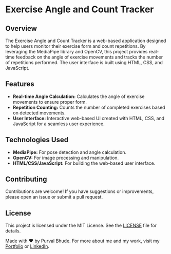 # Exercise Angle and Count Tracker

## Overview

The Exercise Angle and Count Tracker is a web-based application designed to help users monitor their exercise form and count repetitions. By leveraging the MediaPipe library and OpenCV, this project provides real-time feedback on the angle of exercise movements and tracks the number of repetitions performed. The user interface is built using HTML, CSS, and JavaScript.

## Features

- **Real-time Angle Calculation:** Calculates the angle of exercise movements to ensure proper form.
- **Repetition Counting:** Counts the number of completed exercises based on detected movements.
- **User Interface:** Interactive web-based UI created with HTML, CSS, and JavaScript for a seamless user experience.

## Technologies Used

- **MediaPipe:** For pose detection and angle calculation.
- **OpenCV:** For image processing and manipulation.
- **HTML/CSS/JavaScript:** For building the web-based user interface.

## Contributing
Contributions are welcome! If you have suggestions or improvements, please open an issue or submit a pull request.

## License
This project is licensed under the MIT License. See the <a href="https://github.com/PurvalBhude/FITNESS-SITE-USING-COMPUTER-VISION-Mediapipe-/blob/main/LICENSE">LICENSE</a> file for details.


Made with ❤️ by Purval Bhude. For more about me and my work, visit my <a href="https://purvalbhude.github.io/Portfolio-Website/">Portfolio</a> or <a href="www.linkedin.com/in/purvalbhude">LinkedIn</a>.
